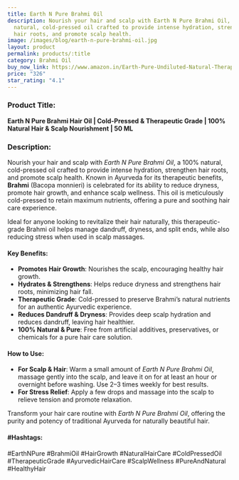 ```yaml
---
title: Earth N Pure Brahmi Oil
description: Nourish your hair and scalp with Earth N Pure Brahmi Oil, a 100%
  natural, cold-pressed oil crafted to provide intense hydration, strengthen
  hair roots, and promote scalp health.
image: /images/blog/earth-n-pure-brahmi-oil.jpg
layout: product
permalink: products/:title
category: Brahmi Oil
buy_now_link: https://www.amazon.in/Earth-Pure-Undiluted-Natural-Therapeutic/dp/B083BJC7JJ/ref=sr_1_1_sspa?crid=SCXIDYS0PV1F&tag=m0150-21
price: "326"
star_rating: "4.1"
---
```

### Product Title:
**Earth N Pure Brahmi Hair Oil | Cold-Pressed & Therapeutic Grade | 100% Natural Hair & Scalp Nourishment | 50 ML**

### Description:
Nourish your hair and scalp with *Earth N Pure Brahmi Oil*, a 100% natural, cold-pressed oil crafted to provide intense hydration, strengthen hair roots, and promote scalp health. Known in Ayurveda for its therapeutic benefits, **Brahmi** (Bacopa monnieri) is celebrated for its ability to reduce dryness, promote hair growth, and enhance scalp wellness. This oil is meticulously cold-pressed to retain maximum nutrients, offering a pure and soothing hair care experience.

Ideal for anyone looking to revitalize their hair naturally, this therapeutic-grade Brahmi oil helps manage dandruff, dryness, and split ends, while also reducing stress when used in scalp massages.

#### Key Benefits:
- **Promotes Hair Growth**: Nourishes the scalp, encouraging healthy hair growth.
- **Hydrates & Strengthens**: Helps reduce dryness and strengthens hair roots, minimizing hair fall.
- **Therapeutic Grade**: Cold-pressed to preserve Brahmi’s natural nutrients for an authentic Ayurvedic experience.
- **Reduces Dandruff & Dryness**: Provides deep scalp hydration and reduces dandruff, leaving hair healthier.
- **100% Natural & Pure**: Free from artificial additives, preservatives, or chemicals for a pure hair care solution.

#### How to Use:
- **For Scalp & Hair**: Warm a small amount of *Earth N Pure Brahmi Oil*, massage gently into the scalp, and leave it on for at least an hour or overnight before washing. Use 2–3 times weekly for best results.
- **For Stress Relief**: Apply a few drops and massage into the scalp to relieve tension and promote relaxation.

Transform your hair care routine with *Earth N Pure Brahmi Oil*, offering the purity and potency of traditional Ayurveda for naturally beautiful hair.

#### #Hashtags:
#EarthNPure #BrahmiOil #HairGrowth #NaturalHairCare #ColdPressedOil #TherapeuticGrade #AyurvedicHairCare #ScalpWellness #PureAndNatural #HealthyHair
